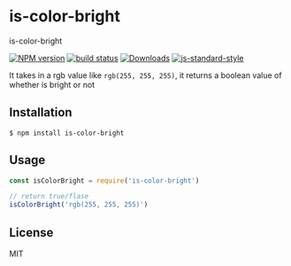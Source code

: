 # is-color-bright
is-color-bright

[![NPM version][npm-image]][npm-url]
[![build status][travis-image]][travis-url]
[![Downloads][downloads-image]][downloads-url]
[![js-standard-style][standard-image]][standard-url]

It takes in a rgb value like `rgb(255, 255, 255)`, it returns a boolean value of whether is bright or not

## Installation

```
$ npm install is-color-bright
```

## Usage

```js
const isColorBright = require('is-color-bright')

// return true/flase
isColorBright('rgb(255, 255, 255)')
```

## License

MIT

[npm-image]: https://img.shields.io/npm/v/is-color-bright.svg?style=flat-square
[npm-url]: https://npmjs.org/package/is-color-bright
[travis-image]: https://img.shields.io/travis/fraserxu/is-color-bright/master.svg?style=flat-square
[travis-url]: https://travis-ci.org/fraserxu/is-color-bright
[downloads-image]: http://img.shields.io/npm/dm/is-color-bright.svg?style=flat-square
[downloads-url]: https://npmjs.org/package/is-color-bright
[standard-image]: https://img.shields.io/badge/code%20style-standard-brightgreen.svg?style=flat-square
[standard-url]: https://github.com/feross/standard
